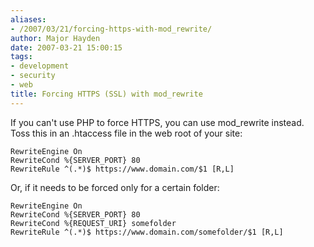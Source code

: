 ```yaml
---
aliases:
- /2007/03/21/forcing-https-with-mod_rewrite/
author: Major Hayden
date: 2007-03-21 15:00:15
tags:
- development
- security
- web
title: Forcing HTTPS (SSL) with mod_rewrite
---
```


If you can't use PHP to force HTTPS, you can use mod_rewrite instead. Toss this in an .htaccess file in the web root of your site:

```
RewriteEngine On
RewriteCond %{SERVER_PORT} 80
RewriteRule ^(.*)$ https://www.domain.com/$1 [R,L]
```

Or, if it needs to be forced only for a certain folder:

```
RewriteEngine On
RewriteCond %{SERVER_PORT} 80
RewriteCond %{REQUEST_URI} somefolder
RewriteRule ^(.*)$ https://www.domain.com/somefolder/$1 [R,L]
```
